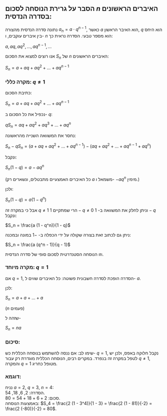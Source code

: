 ## הסבר על גרירת הנוסחה לסכום $n$ האיברים הראשונים בסדרה הנדסית:

נתונה סדרה הנדסית מהצורה $a_n = a \cdot q^{n-1}$, כאשר $a$ הוא האיבר הראשון, $q$ הוא היחס בין איברים עוקבים, ו- $n$ הוא מספר טבעי. הסדרה נראית כך:

$a, a q, a q^2, \dots, a q^{n-1}, \ldots$

אנו רוצים למצוא את הסכום $S_n$ של $n$ האיברים הראשונים:  

$S_n = a + a q + a q^2 + \dots + a q^{n-1}$  

### מקרה כללי: $q \neq 1$  

כתיבת הסכום:

$S_n = a + a q + a q^2 + \dots + a q^{n-1}$

נכפיל את כל הסכום ב- $q$:  

$q S_n = a q + a q^2 + a q^3 + \dots + a q^n$  

נחסר את המשוואה השנייה מהראשונה:  

$S_n - q S_n = (a + a q + a q^2 + \dots + a q^{n-1}) - (a q + a q^2 + \dots + a q^{n-1} + a q^n)$  

ונקבל:

$S_n (1 - q) = a - a q^n$  

(כל האיברים האמצעיים מתבטלים, ונשארים רק $a$ משמאל ו- $-a q^n$ מימין.)  

ולכן:

$S_n (1 - q) = a (1 - q^n)$  

אבל כי במקרה זה $q \neq 1$ הרי שמתקיים $1-q\neq 0$ וניתן לחלק את המשוואה ב- $1-q$ ונקבל:

$S_n = \frac{a (1 - q^n)}{1 - q}$  

ניתן גם לכתוב זאת בצורה שקולה על ידי הכפלה ב- $-1$ במונה ובמכנה:

$S_n = \frac{a (q^n - 1)}{q - 1}$

וזו הנוסחה הסטנדרטית לסכום סופי של סדרה הנדסית.  

### מקרה מיוחד: $q = 1$  

אם $q = 1$, הסדרה הופכת לסדרה חשבונית פשוטה: כל האיברים שווים ל- $a$.  

לכן:

$S_n = a + a + \dots + a$ 

($n$ פעמים)  

שזהה ל-

$S_n = n a$  

### סיכום:

שימו לב: אם ננסה להשתמש בנוסחה הכללית כש- $q = 1$, נקבל חלוקה באפס, ולכן יש לטפל במקרה זה בנפרד. במקרים רבים, הנוסחה הכללית מוגדרת רק עבור $q \neq 1$, והמקרה $q = 1$ מטופל כחריג.  

### דוגמא:

נניח $a = 2$, $q = 3$, $n = 4$:  
הסדרה: 2, 6, 18, 54.  
סכום: $2 + 6 + 18 + 54 = 80$.  
באמצעות הנוסחה: $S_4 = \frac{2 (1 - 3^4)}{1 - 3} = \frac{2 (1 - 81)}{-2} = \frac{2 (-80)}{-2} = 80$.
